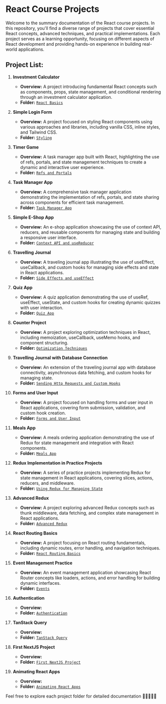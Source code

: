 # React Course Projects

Welcome to the summary documentation of the React course projects. In this repository, you'll find a diverse range of projects that cover essential React concepts, advanced techniques, and practical implementations. Each project serves as a learning opportunity, focusing on different aspects of React development and providing hands-on experience in building real-world applications.

## Project List:

1. **Investment Calculator**
   - **Overview:** A project introducing fundamental React concepts such as components, props, state management, and conditional rendering through an investment calculator application.
   - **Folder:** [`React Basics`](./01.%20React%20Basics)

2. **Simple Login Form**
   - **Overview:** A project focused on styling React components using various approaches and libraries, including vanilla CSS, inline styles, and Tailwind CSS.
   - **Folder:** [`Styling`](./02.%20Styling)

3. **Timer Game**
   - **Overview:** A task manager app built with React, highlighting the use of refs, portals, and state management techniques to create a dynamic and interactive user experience.
   - **Folder:** [`Refs and Portals`](./03.%20Refs%20and%20Portals)

4. **Task Manager App**
   - **Overview:** A comprehensive task manager application demonstrating the implementation of refs, portals, and state sharing across components for efficient task management.
   - **Folder:** [`Task Manager App`](./04.%20Task%20Manager%20App%20%28Practice%20Project%29)

5. **Simple E-Shop App**
   - **Overview:** An e-shop application showcasing the use of context API, reducers, and reusable components for managing state and building a responsive user interface.
   - **Folder:** [`Context API and useReducer`](./05.%20Context%20API%20and%20useReducer)

6. **Travelling Journal**
   - **Overview:** A traveling journal app illustrating the use of useEffect, useCallback, and custom hooks for managing side effects and state in React applications.
   - **Folder:** [`Side Effects and useEffect`](./06.%20Side%20Effects%20and%20useEffect)

7. **Quiz App**
   - **Overview:** A quiz application demonstrating the use of useRef, useEffect, useState, and custom hooks for creating dynamic quizzes with user interaction.
   - **Folder:** [`Quiz App`](./07.%20Quiz%20App%20%28Practice%20Project%29)

8. **Counter Project**
   - **Overview:** A project exploring optimization techniques in React, including memoization, useCallback, useMemo hooks, and component structuring.
   - **Folder:** [`Optimization Techniques`](./08.%20Optimization%20Techniques)

9. **Travelling Journal with Database Connection**
   - **Overview:** An extension of the traveling journal app with database connectivity, asynchronous data fetching, and custom hooks for managing state.
   - **Folder:** [`Sending Http Requests and Custom Hooks`](./09.%20Sending%20Http%20Requests%20and%20Custom%20Hooks)

10. **Forms and User Input**
    - **Overview:** A project focused on handling forms and user input in React applications, covering form submission, validation, and custom hook creation.
    - **Folder:** [`Forms and User Input`](./10.%20Forms%20and%20User%20Input)

11. **Meals App**
    - **Overview:** A meals ordering application demonstrating the use of Redux for state management and integration with React components.
    - **Folder:** [`Meals App`](./11.%20Meals%20App%20%28Practice%20Project%29)

12. **Redux Implementation in Practice Projects**
    - **Overview:** A series of practice projects implementing Redux for state management in React applications, covering slices, actions, reducers, and middleware.
    - **Folder:** [`Using Redux for Managing State`](./12.%20Using%20Redux%20for%20Managing%20State)

13. **Advanced Redux**
    - **Overview:** A project exploring advanced Redux concepts such as thunk middleware, data fetching, and complex state management in React applications.
    - **Folder:** [`Advanced Redux`](./13.%20Advanced%20Redux)

14. **React Routing Basics**
    - **Overview:** A project focusing on React routing fundamentals, including dynamic routes, error handling, and navigation techniques.
    - **Folder:** [`React Routing Basics`](./14.%20React%20Routing%20Basics)

15. **Event Management Practice**
    - **Overview:** An event management application showcasing React Router concepts like loaders, actions, and error handling for building dynamic interfaces.
    - **Folder:** [`Events`](./15.%20Events%20%28Practice%20Project%29)

16. **Authentication**
    - **Overview:** 
    - **Folder:** [`Authentication`](./16.%20Authentication)

17. **TanStack Query**
    - **Overview:** 
    - **Folder:** [`TanStack Query`](./17.%20TanStack%20Query)

18. **First NextJS Project**
    - **Overview:** 
    - **Folder:** [`First NextJS Project`](./18.%20First%20NextJS%20Project)

19. **Animating React Apps**
    - **Overview:** 
    - **Folder:** [`Animating React Apps`](./19.%20Animating%20React%20Apps)

Feel free to explore each project folder for detailed documentation 🚀👩‍💻👨‍💻

